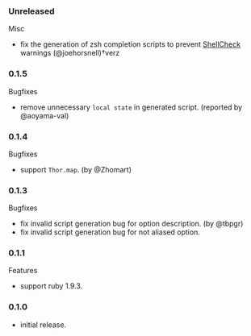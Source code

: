 ### Unreleased

Misc

- fix the generation of zsh completion scripts to prevent [ShellCheck](https://www.shellcheck.net/) warnings (@joehorsnell)†verz

### 0.1.5

Bugfixes

- remove unnecessary `local state` in generated script. (reported by @aoyama-val)

### 0.1.4

Bugfixes

- support `Thor.map`. (by @Zhomart)

### 0.1.3

Bugfixes

- fix invalid script generation bug for option description. (by @tbpgr)
- fix invalid script generation bug for not aliased option.

### 0.1.1

Features

- support ruby 1.9.3.

### 0.1.0

- initial release.
